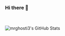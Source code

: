 ### Hi there 👋



<br>
<br>

<img align="left" alt="mrghosti3's GitHub Stats" src="https://github-readme-stats.codestackr.vercel.app/api?username=mrghosti3&theme=radical&show_icons=true&hide_border=true" />

<!--
**mrghosti3/mrghosti3** is a ✨ _special_ ✨ repository because its `README.md` (this file) appears on your GitHub profile.

Here are some ideas to get you started:

- 🔭 I’m currently working on ...
- 🌱 I’m currently learning ...
- 👯 I’m looking to collaborate on ...
- 🤔 I’m looking for help with ...
- 💬 Ask me about ...
- 📫 How to reach me: ...
- 😄 Pronouns: ...
- ⚡ Fun fact: ...
-->
